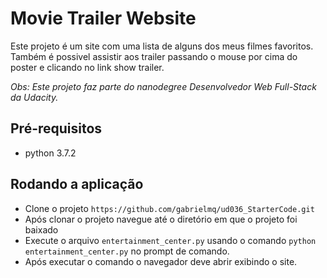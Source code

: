 # Movie Trailer Website 

Este projeto é um site com uma lista de alguns dos meus filmes favoritos. Também é possivel assistir aos trailer
passando o mouse por cima do poster e clicando no link show trailer.

_Obs: Este projeto faz parte do nanodegree Desenvolvedor Web Full-Stack da Udacity._


## Pré-requisitos

* python 3.7.2


## Rodando a aplicação

* Clone o projeto `https://github.com/gabrielmq/ud036_StarterCode.git`
* Após clonar o projeto navegue até o diretório em que o projeto foi baixado
* Execute o arquivo `entertainment_center.py` usando o comando `python entertainment_center.py` no prompt de comando.
* Após executar o comando o navegador deve abrir exibindo o site.